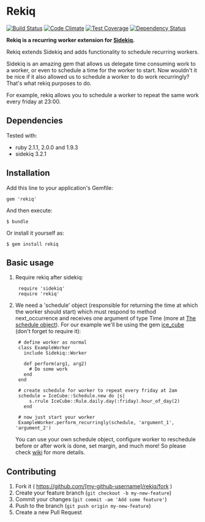 # Rekiq

[![Build Status](https://travis-ci.org/junhanamaki/rekiq.svg?branch=master)](https://travis-ci.org/junhanamaki/rekiq)
[![Code Climate](https://codeclimate.com/github/junhanamaki/rekiq.png)](https://codeclimate.com/github/junhanamaki/rekiq)
[![Test Coverage](https://codeclimate.com/github/junhanamaki/rekiq/coverage.png)](https://codeclimate.com/github/junhanamaki/rekiq)
[![Dependency Status](https://gemnasium.com/junhanamaki/rekiq.svg)](https://gemnasium.com/junhanamaki/rekiq)

**Rekiq is a recurring worker extension for
[Sidekiq](https://github.com/mperham/sidekiq).**

Rekiq extends Sidekiq and adds functionality to schedule recurring workers.

Sidekiq is an amazing gem that allows us delegate time consuming work to a
worker, or even to schedule a time for the worker to start. Now wouldn't it be
nice if it also allowed us to schedule a worker to do work recurringly? That's
what rekiq purposes to do.

For example, rekiq allows you to schedule a worker to repeat the same
work every friday at 23:00.

## Dependencies

Tested with:

  * ruby 2.1.1, 2.0.0 and 1.9.3
  * sidekiq 3.2.1

## Installation

Add this line to your application's Gemfile:

    gem 'rekiq'

And then execute:

    $ bundle

Or install it yourself as:

    $ gem install rekiq

## Basic usage

1. Require rekiq after sidekiq:

        require 'sidekiq'
        require 'rekiq'

2. We need a 'schedule' object (responsible for returning the time at which the
worker should start) which must respond to method next_occurrence and
receives one argument of type Time (more at [The schedule object](https://github.com/junhanamaki/rekiq/wiki/The-schedule-object)).
For our example we'll be using the gem [ice_cube](https://github.com/seejohnrun/ice_cube)
(don't forget to require it):

        # define worker as normal
        class ExampleWorker
          include Sidekiq::Worker

          def perform(arg1, arg2)
            # Do some work
          end
        end

        # create schedule for worker to repeat every friday at 2am
        schedule = IceCube::Schedule.new do |s|
            s.rrule IceCube::Rule.daily.day(:friday).hour_of_day(2)
          end

        # now just start your worker
        ExampleWorker.perform_recurringly(schedule, 'argument_1', 'argument_2')

    You can use your own schedule object, configure worker to reschedule before or
after work is done, set margin, and much more! So please check
[wiki](https://github.com/junhanamaki/rekiq/wiki) for more details.

## Contributing

1. Fork it ( https://github.com/[my-github-username]/rekiq/fork )
2. Create your feature branch (`git checkout -b my-new-feature`)
3. Commit your changes (`git commit -am 'Add some feature'`)
4. Push to the branch (`git push origin my-new-feature`)
5. Create a new Pull Request
